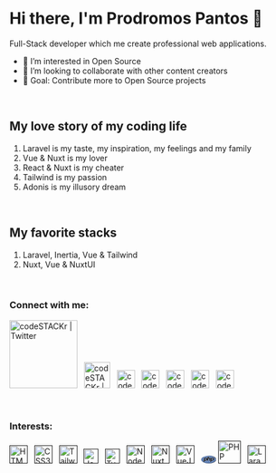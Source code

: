 # Hi there, I'm Prodromos Pantos 👋

Full-Stack developer which me create professional web applications.

- 👀 I’m interested in Open Source
- 👯 I’m looking to collaborate with other content creators
- 🥅 Goal: Contribute more to Open Source projects

<br>

## My love story of my coding life

1. Laravel is my taste, my inspiration, my feelings and my family
2. Vue & Nuxt is my lover
3. React & Nuxt is my cheater
4. Tailwind is my passion
5. Adonis is my illusory dream

<br>

## My favorite stacks

1. Laravel, Inertia, Vue & Tailwind
2. Nuxt, Vue & NuxtUI

<br>

### Connect with me:
[<img alt="codeSTACKr | Twitter" width="120px" src="https://i.imgur.com/mYHy0X3.png" />](https://linktr.ee/prpanto)&nbsp;&nbsp;
[<img alt="codeSTACKr | LinkedIn" width="46px" src="https://i.imgur.com/phnzaa1.png" />](https://gitlab.com/prpanto)&nbsp;&nbsp;
[<img alt="codeSTACKr | Twitter" width="32px" src="https://i.imgur.com/MDEHKxQ.png" />](https://twitter.com/prpantos)&nbsp;&nbsp;
[<img alt="codeSTACKr | LinkedIn" width="32px" src="https://i.imgur.com/divyfvX.png" />](https://www.linkedin.com/in/prodromos-pantos-5910b5263)&nbsp;&nbsp;
[<img alt="codeSTACKr | LinkedIn" width="32px" src="https://i.imgur.com/2gITTzb.png" />](https://www.instagram.com/prpantos)&nbsp;&nbsp;
[<img alt="codeSTACKr | LinkedIn" width="32px" src="https://i.imgur.com/boSVclO.png" />](https://codepen.io/prpanto)&nbsp;&nbsp;
[<img alt="codeSTACKr | LinkedIn" width="32px" src="https://i.imgur.com/wwiAkYT.png" />](https://codesandbox.io/u/prpanto)&nbsp;&nbsp;

<br />

### Interests:<br>
[<img alt="HTML5" width="32px" src="https://i.imgur.com/iQ5jHeB.png" />]()&nbsp;&nbsp;
[<img alt="CSS3" width="32px" src="https://i.imgur.com/byBK02G.png" />]()&nbsp;&nbsp;
[<img alt="Tailwind" width="32px" src="https://i.imgur.com/8eHFfGI.png" />]()&nbsp;&nbsp;
[<img alt="JavaScript" width="26px" src="https://i.imgur.com/QAisd5A.png" />]()&nbsp;&nbsp;
[<img alt="Typescript" width="26px" src="https://i.imgur.com/dkCq4mv.png" />]()&nbsp;&nbsp;
[<img alt="NodeJS" width="32px" src="https://i.imgur.com/YLVWwLN.png" />]()&nbsp;&nbsp;
[<img alt="NuxtJS" width="32px" src="https://i.imgur.com/G8DoF7I.png" />]()&nbsp;&nbsp;
[<img alt="VueJS" width="32px" src="https://i.imgur.com/X4aWxrK.png" />]()&nbsp;&nbsp;
<svg xmlns="http://www.w3.org/2000/svg" width="1.9em" height="1em" viewBox="0 0 256 135">
	<rect width="256" height="135" fill="none" />
	<defs>
		<radialGradient id="logosPhp0" cx=".837" cy="-125.811" r="363.057" gradientTransform="translate(76.464 81.918)scale(.463)" gradientUnits="userSpaceOnUse">
			<stop offset="0" stop-color="#fff" />
			<stop offset=".5" stop-color="#4c6b97" />
			<stop offset="1" stop-color="#231f20" />
		</radialGradient>
	</defs>
	<ellipse cx="128" cy="67.3" fill="url(#logosPhp0)" rx="128" ry="67.3" />
	<ellipse cx="128" cy="67.3" fill="#6181b6" rx="123" ry="62.3" />
	<path fill="#fff" d="m152.9 87.5l6.1-31.4c1.4-7.1.2-12.4-3.4-15.7c-3.5-3.2-9.5-4.8-18.3-4.8h-10.6l3-15.6c.1-.6 0-1.2-.4-1.7s-.9-.7-1.5-.7h-14.6c-1 0-1.8.7-2 1.6l-6.5 33.3c-.6-3.8-2-7-4.4-9.6c-4.3-4.9-11-7.4-20.1-7.4H52.1c-1 0-1.8.7-2 1.6L37 104.7c-.1.6 0 1.2.4 1.7s.9.7 1.5.7h14.7c1 0 1.8-.7 2-1.6l3.2-16.3h10.9c5.7 0 10.6-.6 14.3-1.8c3.9-1.3 7.4-3.4 10.5-6.3c2.5-2.3 4.6-4.9 6.2-7.7l-2.6 13.5c-.1.6 0 1.2.4 1.7s.9.7 1.5.7h14.6c1 0 1.8-.7 2-1.6l7.2-37h10c4.3 0 5.5.8 5.9 1.2c.3.3.9 1.5.2 5.2L134.1 87c-.1.6 0 1.2.4 1.7s.9.7 1.5.7h15c.9-.3 1.7-1 1.9-1.9m-67.6-26c-.9 4.7-2.6 8.1-5.1 10c-2.5 1.9-6.6 2.9-12 2.9h-6.5l4.7-24.2h8.4c6.2 0 8.7 1.3 9.7 2.4c1.3 1.6 1.6 4.7.8 8.9m130-18.6c-4.3-4.9-11-7.4-20.1-7.4h-28.3c-1 0-1.8.7-2 1.6l-13.1 67.5c-.1.6 0 1.2.4 1.7s.9.7 1.5.7h14.7c1 0 1.8-.7 2-1.6l3.2-16.3h10.9c5.7 0 10.6-.6 14.3-1.8c3.9-1.3 7.4-3.4 10.5-6.3c2.6-2.4 4.8-5.1 6.4-8c1.6-2.9 2.8-6.1 3.5-9.6c1.7-8.7.4-15.5-3.9-20.5M200 61.5c-.9 4.7-2.6 8.1-5.1 10c-2.5 1.9-6.6 2.9-12 2.9h-6.5l4.7-24.2h8.4c6.2 0 8.7 1.3 9.7 2.4c1.4 1.6 1.7 4.7.8 8.9" />
	<path fill="#000004" d="M74.8 48.2c5.6 0 9.3 1 11.2 3.1c1.9 2.1 2.3 5.6 1.3 10.6c-1 5.2-3 9-5.9 11.2c-2.9 2.2-7.3 3.3-13.2 3.3h-8.9l5.5-28.2zM39 105h14.7l3.5-17.9h12.6c5.6 0 10.1-.6 13.7-1.8c3.6-1.2 6.8-3.1 9.8-5.9c2.5-2.3 4.5-4.8 6-7.5s2.6-5.7 3.2-9c1.6-8 .4-14.2-3.5-18.7s-10.1-6.7-18.6-6.7H52.1zm74.3-85.4h14.6l-3.5 17.9h13c8.2 0 13.8 1.4 16.9 4.3c3.1 2.9 4 7.5 2.8 13.9L151 87.1h-14.8l5.8-29.9c.7-3.4.4-5.7-.7-6.9c-1.1-1.2-3.6-1.9-7.3-1.9h-11.7l-7.5 38.7h-14.6zm76.2 28.6c5.6 0 9.3 1 11.2 3.1c1.9 2.1 2.3 5.6 1.3 10.6c-1 5.2-3 9-5.9 11.2c-2.9 2.2-7.3 3.3-13.2 3.3H174l5.5-28.2zM153.7 105h14.7l3.5-17.9h12.6c5.6 0 10.1-.6 13.7-1.8c3.6-1.2 6.8-3.1 9.8-5.9c2.5-2.3 4.5-4.8 6-7.5s2.6-5.7 3.2-9c1.6-8 .4-14.2-3.5-18.7s-10.1-6.7-18.6-6.7h-28.3z" />
</svg>
[<img alt="PHP" width="40px" src="https://i.imgur.com/8Y2thGt.png" />]()&nbsp;&nbsp;
[<img alt="Laravel" width="32px" src="https://i.imgur.com/EXM16gK.png" />]()&nbsp;&nbsp;

<br>

<!--
### Github stats
![Prodromos's GitHub stats](https://github-readme-stats.vercel.app/api?username=prpanto&show_icons=true&theme=dark)
-->
